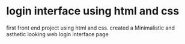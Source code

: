 # login interface using html and css
 first front end project using html and css. created a  Minimalistic and asthetic looking web login interface page
